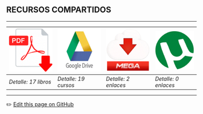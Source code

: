 ## RECURSOS COMPARTIDOS
---
| [ ![pdf](gpdf.gif) ](recursos/libros.md) | [ ![drive](ggd.gif) ](recursos/cursos.md) | [ ![pdf](gmg.gif) ](recursos/mega.md) | [ ![pdf](gut.gif) ](recursos/utorrent.md) |
|---|---|---|---|
|*Detalle: 17 libros*|*Detalle: 19 cursos*|*Detalle: 2 enlaces*|*Detalle: 0 enlaces*|


---
:pencil2: [Edit this page on GitHub](https://github.com/jasp402/BibliotecaJS/edit/master/docs/recursos/index.md)
